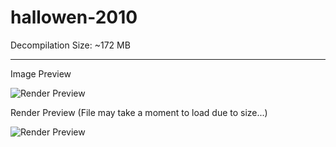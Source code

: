 # hallowen-2010

Decompilation Size: ~172 MB

---

Image Preview

![Render Preview](frames/1.png)

Render Preview (File may take a moment to load due to size...)

![Render Preview](frames/frames.gif)
